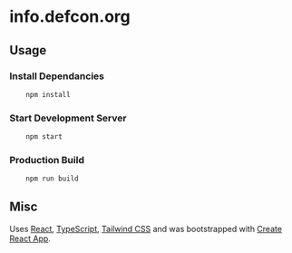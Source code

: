 # info.defcon.org

## Usage

### Install Dependancies

```bash
    npm install
```

### Start Development Server

```bash
    npm start
```

### Production Build

```bash
    npm run build
```

## Misc

Uses [React](https://reactjs.org), [TypeScript](https://www.typescriptlang.org), [Tailwind CSS](https://tailwindcss.com) and was bootstrapped with [Create React App](https://github.com/facebook/create-react-app).
